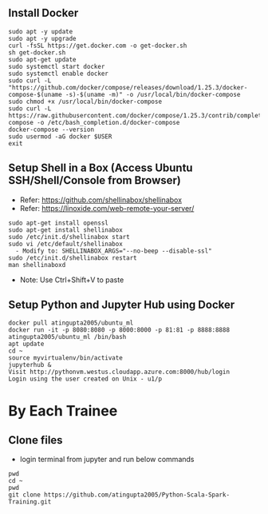 ## Install Docker
```
sudo apt -y update
sudo apt -y upgrade
curl -fsSL https://get.docker.com -o get-docker.sh
sh get-docker.sh
sudo apt-get update
sudo systemctl start docker
sudo systemctl enable docker
sudo curl -L "https://github.com/docker/compose/releases/download/1.25.3/docker-compose-$(uname -s)-$(uname -m)" -o /usr/local/bin/docker-compose
sudo chmod +x /usr/local/bin/docker-compose
sudo curl -L https://raw.githubusercontent.com/docker/compose/1.25.3/contrib/completion/bash/docker-compose -o /etc/bash_completion.d/docker-compose
docker-compose --version
sudo usermod -aG docker $USER
exit
```

## Setup Shell in a Box (Access Ubuntu SSH/Shell/Console from Browser)
 - Refer: https://github.com/shellinabox/shellinabox
 - Refer: https://linoxide.com/web-remote-your-server/
```
sudo apt-get install openssl
sudo apt-get install shellinabox
sudo /etc/init.d/shellinabox start
sudo vi /etc/default/shellinabox
  - Modify to: SHELLINABOX_ARGS="--no-beep --disable-ssl"
sudo /etc/init.d/shellinabox restart
man shellinaboxd

```
 - Note: Use Ctrl+Shift+V to paste


## Setup Python and Jupyter Hub using Docker
```
docker pull atingupta2005/ubuntu_ml
docker run -it -p 8080:8080 -p 8000:8000 -p 81:81 -p 8888:8888 atingupta2005/ubuntu_ml /bin/bash
apt update
cd ~
source myvirtualenv/bin/activate
jupyterhub &
Visit http://pythonvm.westus.cloudapp.azure.com:8000/hub/login
Login using the user created on Unix - u1/p
```

# By Each Trainee
## Clone files
 - login terminal from jupyter and run below commands
```
pwd
cd ~
pwd
git clone https://github.com/atingupta2005/Python-Scala-Spark-Training.git
```
